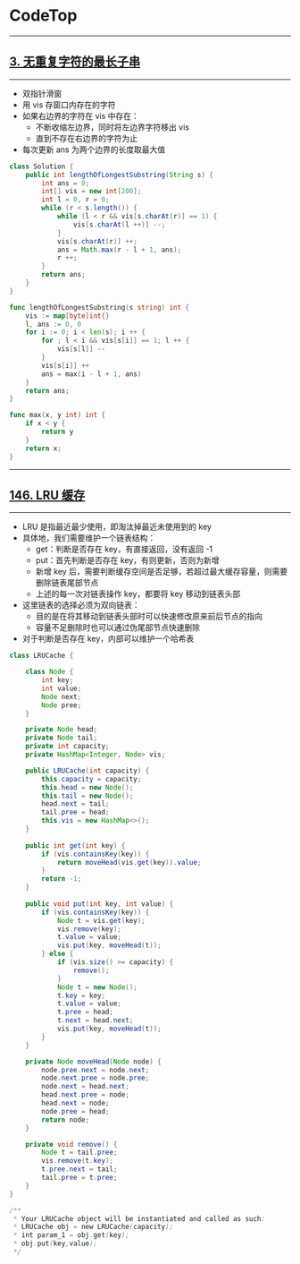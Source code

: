# CodeTop

****

## [3. 无重复字符的最长子串](https://leetcode.cn/problems/longest-substring-without-repeating-characters/)

****

- 双指针滑窗
- 用 vis 存窗口内存在的字符
- 如果右边界的字符在 vis 中存在：
  - 不断收缩左边界，同时将左边界字符移出 vis
  - 直到不存在右边界的字符为止
- 每次更新 ans 为两个边界的长度取最大值

```java
class Solution {
    public int lengthOfLongestSubstring(String s) {
        int ans = 0;
        int[] vis = new int[200];
        int l = 0, r = 0;
        while (r < s.length()) {
            while (l < r && vis[s.charAt(r)] == 1) {
                vis[s.charAt(l ++)] --;
            }
            vis[s.charAt(r)] ++;
            ans = Math.max(r - l + 1, ans);
            r ++;
        }
        return ans;
    }
}
```

```go
func lengthOfLongestSubstring(s string) int {
    vis := map[byte]int{}
    l, ans := 0, 0
    for i := 0; i < len(s); i ++ {
        for ; l < i && vis[s[i]] == 1; l ++ {
            vis[s[l]] --
        }
        vis[s[i]] ++
        ans = max(i - l + 1, ans)
    }
    return ans;
}

func max(x, y int) int {
    if x < y {
        return y
    }
    return x;
}
```

****

## [146. LRU 缓存](https://leetcode.cn/problems/lru-cache/)

****

- LRU 是指最近最少使用，即淘汰掉最近未使用到的 key
- 具体地，我们需要维护一个链表结构：
  - get：判断是否存在 key，有直接返回，没有返回 -1
  - put：首先判断是否存在 key，有则更新，否则为新增
  - 新增 key 后，需要判断缓存空间是否足够，若超过最大缓存容量，则需要删除链表尾部节点
  - 上述的每一次对链表操作 key，都要将 key 移动到链表头部
- 这里链表的选择必须为双向链表：
  - 目的是在将其移动到链表头部时可以快速修改原来前后节点的指向
  - 容量不足删除时也可以通过伪尾部节点快速删除
- 对于判断是否存在 key，内部可以维护一个哈希表

```java
class LRUCache {

    class Node {
        int key;
        int value;
        Node next;
        Node pree;
    }

    private Node head;
    private Node tail;
    private int capacity;
    private HashMap<Integer, Node> vis;

    public LRUCache(int capacity) {
        this.capacity = capacity;
        this.head = new Node();
        this.tail = new Node();
        head.next = tail;
        tail.pree = head;
        this.vis = new HashMap<>();
    }
    
    public int get(int key) {
        if (vis.containsKey(key)) {
            return moveHead(vis.get(key)).value;
        }
        return -1;
    }
    
    public void put(int key, int value) {
        if (vis.containsKey(key)) {
            Node t = vis.get(key);
            vis.remove(key);
            t.value = value;
            vis.put(key, moveHead(t));
        } else {
            if (vis.size() >= capacity) {
                remove();
            }
            Node t = new Node();
            t.key = key;
            t.value = value;
            t.pree = head;
            t.next = head.next;
            vis.put(key, moveHead(t));
        }
    }

    private Node moveHead(Node node) {
        node.pree.next = node.next;
        node.next.pree = node.pree;
        node.next = head.next;
        head.next.pree = node;
        head.next = node;
        node.pree = head;
        return node;
    }

    private void remove() {
        Node t = tail.pree;
        vis.remove(t.key);
        t.pree.next = tail;
        tail.pree = t.pree;
    }
}

/**
 * Your LRUCache object will be instantiated and called as such:
 * LRUCache obj = new LRUCache(capacity);
 * int param_1 = obj.get(key);
 * obj.put(key,value);
 */
```

